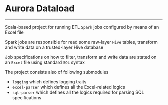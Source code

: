 # Aurora Dataload

-------------------------------------------

Scala-based project for running ETL `Spark` jobs configured by means of an Excel file

Spark jobs are responsible for read some raw-layer `Hive` tables, 
transform and write data on a trusted-layer Hive database

Job specifications on how to filter, transform and write data are stated on an `Excel` file
using standard `SQL` syntax

The project consists also of following submodules

- `logging` which defines logging traits 
- `excel-parser` which defines all the Excel-related logics 
- `sql-parser` which defines all the logics required for parsing SQL specifications
